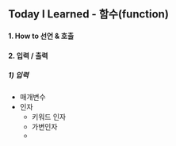 ## Today I Learned - 함수(function)



#### 1. How to 선언 & 호출

#### 2. 입력 / 출력

##### 1) 입력

- 매개변수
- 인자
  - 키워드 인자
  - 가변인자
  - 





